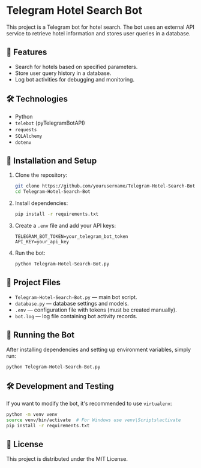 # Telegram Hotel Search Bot

This project is a Telegram bot for hotel search. The bot uses an external API service to retrieve hotel information and stores user queries in a database.

## 📌 Features
- Search for hotels based on specified parameters.
- Store user query history in a database.
- Log bot activities for debugging and monitoring.

## 🛠️ Technologies
- Python
- `telebot` (pyTelegramBotAPI)
- `requests`
- `SQLAlchemy`
- `dotenv`

## 📂 Installation and Setup

1. Clone the repository:
   ```sh
   git clone https://github.com/yourusername/Telegram-Hotel-Search-Bot.git
   cd Telegram-Hotel-Search-Bot
   ```

2. Install dependencies:
   ```sh
   pip install -r requirements.txt
   ```

3. Create a `.env` file and add your API keys:
   ```env
   TELEGRAM_BOT_TOKEN=your_telegram_bot_token
   API_KEY=your_api_key
   ```

4. Run the bot:
   ```sh
   python Telegram-Hotel-Search-Bot.py
   ```

## 📖 Project Files
- `Telegram-Hotel-Search-Bot.py` — main bot script.
- `database.py` — database settings and models.
- `.env` — configuration file with tokens (must be created manually).
- `bot.log` — log file containing bot activity records.

## 🚀 Running the Bot
After installing dependencies and setting up environment variables, simply run:
```sh
python Telegram-Hotel-Search-Bot.py
```

## 🛠 Development and Testing
If you want to modify the bot, it's recommended to use `virtualenv`:
```sh
python -m venv venv
source venv/bin/activate  # For Windows use venv\Scripts\activate
pip install -r requirements.txt
```

## 📜 License
This project is distributed under the MIT License.

